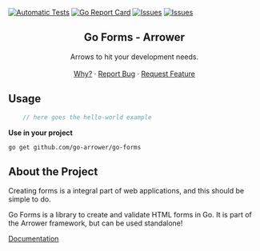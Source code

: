[![Automatic Tests][github-action-automatic-tests-shild]][github-action-automatic-tests-url]
[![Go Report Card][reportcard-shield]][reportcard-url]
[![Issues][issues-shield]][issues-url]
[![Issues][stars-shield]][stars-url]

<p align="center">
  <h2 align="center">Go Forms - Arrower</h2>

  <p align="center">
    Arrows to hit your development needs.
    <br />
    <br />
    <a href="https://github.com/go-arrower/go-forms#about-the-project">Why?</a>
    ·
    <a href="https://github.com/go-arrower/go-forms/issues">Report Bug</a>
    ·
    <a href="https://github.com/go-arrower/go-forms/issues">Request Feature</a>
  </p>
</p>




## Usage

```go
    // here goes the hello-world example
```

**Use in your project**
```shell
go get github.com/go-arrower/go-forms
```


## About the Project
Creating forms is a integral part of web applications,
and this should be simple to do.

Go Forms is a library to create and validate HTML forms in Go.
It is part of the Arrower framework, but can be used standalone!

[Documentation](https://www.arrower.org/docs/basics/forms)




<!-- MARKDOWN LINKS & IMAGES -->
[github-action-automatic-tests-shild]: https://github.com/go-arrower/go-forms/actions/workflows/automatic-tests.yaml/badge.svg
[github-action-automatic-tests-url]: https://github.com/go-arrower/go-forms/actions/workflows/automatic-tests.yaml
[reportcard-shield]: https://goreportcard.com/badge/github.com/go-arrower/go-forms
[reportcard-url]: https://goreportcard.com/report/github.com/go-arrower/go-forms
[issues-shield]: https://img.shields.io/github/issues/go-arrower/go-forms?style=flat-square&logo=appveyor
[issues-url]: https://github.com/go-arrower/go-forms/issues
[stars-shield]: https://img.shields.io/github/stars/go-arrower/go-forms?style=flat-square&logo=appveyor
[stars-url]: https://github.com/go-arrower/go-forms/stargazers
